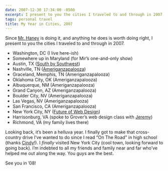 ```yaml
---
date: 2007-12-30 17:34:00 -0500
excerpt: I present to you the cities I traveled to and through in 2007.
tags: personal travel
title: My Year in Cities, 2007
---
```


Since [Mr. Haney](http://patrickhaney.com/thinktank/2007/12/30/my-year-in-cities-2007) is doing it, and anything he does is worth doing right, I present to you the cities I traveled to and through in 2007.

- Washington, DC (I live here-ish)
- Somewhere up in Maryland (for Mir’s one-and-only show)
- Austin, TX ([South by Southwest](http://www.sxsw.com/))
- Nashville, TN ([Ameriganzapalooza](http://flickr.com/photos/jgarber/sets/72157600158273499/))
- Graceland, Memphis, TN (Ameriganzapalooza)
- Oklahoma City, OK (Ameriganzapalooza)
- Albuquerque, NM (Ameriganzapalooza)
- Grand Canyon, AZ (Ameriganzapalooza)
- Boulder City, NV (Ameriganzapalooza)
- Las Vegas, NV (Ameriganzapalooza)
- San Francisco, CA (Ameriganzapalooza)
- New York City, NY ([Future of Web Design](http://www.futureofwebdesign.com/))
- Harrisonburg, VA (spoke to Grover’s web design class with [Jeremy](http://www.carbauja.com/))
- Richmond, VA (my family lives there)

Looking back, it’s been a helluva year. I finally got to make that cross-country drive I’ve wanted to do since I read “On The Road” in high school (thanks [Cindy](http://www.cindyli.com/)!). I <em>finally</em> visited New York City (cool town, looking forward to going back). I’m indebted to all my friends and family near and far who’ve helped me out along the way. You guys are the best.

See you in ’08!